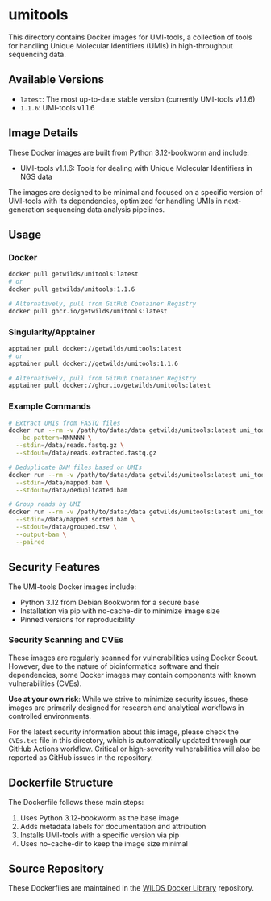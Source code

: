 # umitools

This directory contains Docker images for UMI-tools, a collection of tools for handling Unique Molecular Identifiers (UMIs) in high-throughput sequencing data.

## Available Versions

- `latest`: The most up-to-date stable version (currently UMI-tools v1.1.6)
- `1.1.6`: UMI-tools v1.1.6

## Image Details

These Docker images are built from Python 3.12-bookworm and include:

- UMI-tools v1.1.6: Tools for dealing with Unique Molecular Identifiers in NGS data

The images are designed to be minimal and focused on a specific version of UMI-tools with its dependencies, optimized for handling UMIs in next-generation sequencing data analysis pipelines.

## Usage

### Docker

```bash
docker pull getwilds/umitools:latest
# or
docker pull getwilds/umitools:1.1.6

# Alternatively, pull from GitHub Container Registry
docker pull ghcr.io/getwilds/umitools:latest
```

### Singularity/Apptainer

```bash
apptainer pull docker://getwilds/umitools:latest
# or
apptainer pull docker://getwilds/umitools:1.1.6

# Alternatively, pull from GitHub Container Registry
apptainer pull docker://ghcr.io/getwilds/umitools:latest
```

### Example Commands

```bash
# Extract UMIs from FASTQ files
docker run --rm -v /path/to/data:/data getwilds/umitools:latest umi_tools extract \
  --bc-pattern=NNNNNN \
  --stdin=/data/reads.fastq.gz \
  --stdout=/data/reads.extracted.fastq.gz

# Deduplicate BAM files based on UMIs
docker run --rm -v /path/to/data:/data getwilds/umitools:latest umi_tools dedup \
  --stdin=/data/mapped.bam \
  --stdout=/data/deduplicated.bam

# Group reads by UMI
docker run --rm -v /path/to/data:/data getwilds/umitools:latest umi_tools group \
  --stdin=/data/mapped.sorted.bam \
  --stdout=/data/grouped.tsv \
  --output-bam \
  --paired
```

## Security Features

The UMI-tools Docker images include:

- Python 3.12 from Debian Bookworm for a secure base
- Installation via pip with no-cache-dir to minimize image size
- Pinned versions for reproducibility

### Security Scanning and CVEs

These images are regularly scanned for vulnerabilities using Docker Scout. However, due to the nature of bioinformatics software and their dependencies, some Docker images may contain components with known vulnerabilities (CVEs).

**Use at your own risk**: While we strive to minimize security issues, these images are primarily designed for research and analytical workflows in controlled environments.

For the latest security information about this image, please check the `CVEs.txt` file in this directory, which is automatically updated through our GitHub Actions workflow. Critical or high-severity vulnerabilities will also be reported as GitHub issues in the repository.

## Dockerfile Structure

The Dockerfile follows these main steps:

1. Uses Python 3.12-bookworm as the base image
2. Adds metadata labels for documentation and attribution
3. Installs UMI-tools with a specific version via pip
4. Uses no-cache-dir to keep the image size minimal

## Source Repository

These Dockerfiles are maintained in the [WILDS Docker Library](https://github.com/getwilds/wilds-docker-library) repository.
